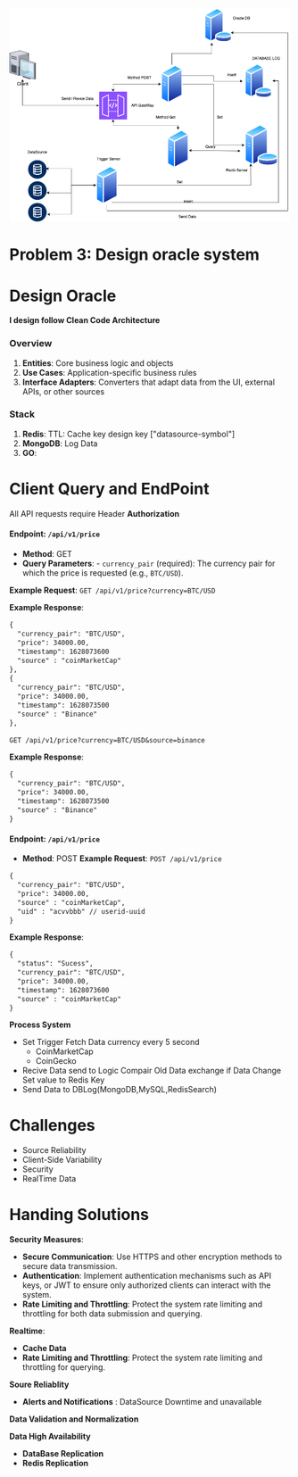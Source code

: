 ![](oracle.png "")

# Problem 3: Design oracle system

# Design Oracle
**I design follow  Clean Code Architecture**
###  Overview
1.  **Entities**: Core business logic and objects
2.  **Use Cases**: Application-specific business rules
3.  **Interface Adapters**: Converters that adapt data from the UI, external APIs, or other sources

###  Stack
1.  **Redis**: TTL: Cache key design key ["datasource-symbol"]
2.  **MongoDB**:  Log Data
3.  **GO**: 

# Client Query and EndPoint
All API requests require Header **Authorization**
#### Endpoint: `/api/v1/price`
 -   **Method**: GET
 -   **Query Parameters**:
    -   `currency_pair` (required): The currency pair for which the price is requested (e.g., `BTC/USD`).

**Example Request**:
`GET /api/v1/price?currency=BTC/USD` 

**Example Response**:
```
{
  "currency_pair": "BTC/USD",
  "price": 34000.00,
  "timestamp": 1628073600
  "source" : "coinMarketCap"
},
{
  "currency_pair": "BTC/USD",
  "price": 34000.00,
  "timestamp": 1628073500
  "source" : "Binance"
},
```
`GET /api/v1/price?currency=BTC/USD&source=binance` 

**Example Response**:
```
{
  "currency_pair": "BTC/USD",
  "price": 34000.00,
  "timestamp": 1628073500
  "source" : "Binance"
}
```
#### Endpoint: `/api/v1/price`
 -   **Method**: POST
**Example Request**:
`POST /api/v1/price` 
```
{
  "currency_pair": "BTC/USD",
  "price": 34000.00,
  "source" : "coinMarketCap",
  "uid" : "acvvbbb" // userid-uuid 
}
```
**Example Response**:
```
{
  "status": "Sucess",
  "currency_pair": "BTC/USD",
  "price": 34000.00,
  "timestamp": 1628073600
  "source" : "coinMarketCap"
}
```

**Process System**
 - Set Trigger Fetch Data currency every  5 second 
	 -  CoinMarketCap
	 -  CoinGecko
 -  Recive Data send to Logic Compair Old Data exchange if Data Change Set value to Redis Key
 - Send Data to DBLog(MongoDB,MySQL,RedisSearch)
 
 
 

# Challenges 
 - Source Reliability
 - Client-Side Variability
 - Security
 - RealTime Data

# Handing Solutions
**Security Measures**:

-   **Secure Communication**: Use HTTPS and other encryption methods to secure data transmission.
-   **Authentication**: Implement  authentication mechanisms such as API keys, or JWT to ensure only authorized clients can interact with the system.
-   **Rate Limiting and Throttling**: Protect the system rate limiting and throttling for both data submission and querying.

**Realtime**:

 -  **Cache Data**
 -  **Rate Limiting and Throttling**: Protect the system rate limiting and throttling for querying.

**Soure Reliablity**

 - **Alerts and Notifications** : DataSource Downtime and unavailable

 **Data Validation and Normalization**

 
 **Data High Availability**
 
 -  **DataBase Replication**
 -  **Redis Replication**

 




